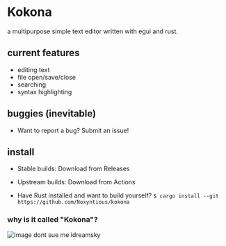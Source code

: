 # Kokona
a multipurpose simple text editor written with egui and rust.

## current features
- editing text
- file open/save/close
- searching
- syntax highlighting

## buggies (inevitable)
- Want to report a bug? Submit an issue!

## install
- Stable builds: Download from Releases
- Upstream builds: Download from Actions

- Have Rust installed and want to build yourself?
`$ cargo install --git https://github.com/Noxyntious/kokona`

### why is it called "Kokona"?
![image](https://github.com/user-attachments/assets/6bf02d71-5b0a-4145-b735-3e073c1d1899)
dont sue me idreamsky
